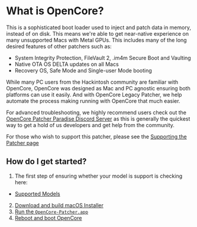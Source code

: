 # What is OpenCore?

This is a sophisticated boot loader used to inject and patch data in memory, instead of on disk. This means we're able to get near-native experience on many unsupported Macs with Metal GPUs. This includes many of the long desired features of other patchers such as:

* System Integrity Protection, FileVault 2, .im4m Secure Boot and Vaulting
* Native OTA OS DELTA updates on all Macs
* Recovery OS, Safe Mode and Single-user Mode booting

While many PC users from the Hackintosh community are familiar with OpenCore, OpenCore was designed as Mac and PC agnostic ensuring both platforms can use it easily. And with OpenCore Legacy Patcher, we help automate the process making running with OpenCore that much easier.

For advanced troubleshooting, we highly recommend users check out the [OpenCore Patcher Paradise Discord Server](https://discord.gg/UbM8U75E) as this is generally the quickest way to get a hold of us developers and get help from the community.

For those who wish to support this patcher, please see the [Supporting the Patcher page](./DONATE.md) 

## How do I get started?

1. The first step of ensuring whether your model is support is checking here:

* [Supported Models](./MODELS.md)

2. [Download and build macOS Installer](./INSTALLER.md)
3. [Run the `OpenCore-Patcher.app`](./BUILD.md)
4. [Reboot and boot OpenCore](./BOOT.md)
